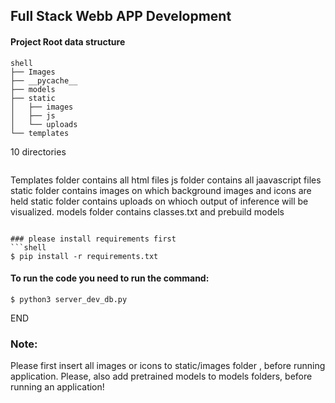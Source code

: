 ## Full Stack Webb APP Development

#### Project Root data structure


```
shell
├── Images
├── __pycache__
├── models
├── static
│   ├── images
│   ├── js
│   └── uploads
└── templates
```
10 directories
```

```
Templates folder contains all html files
js folder contains all jaavascript files
static folder contains images on which background images and icons are held
static folder contains uploads on whioch output of inference will be visualized.
models folder contains classes.txt and prebuild models
```

### please install requirements first
```shell
$ pip install -r requirements.txt
```
#### To run the code you need to run the command:

```shell
$ python3 server_dev_db.py
```
END

### Note:
Please first insert all images or icons to static/images folder , before running application. Please, also add pretrained models to models folders, before running an application!


